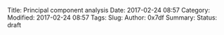 Title: Principal component analysis
Date: 2017-02-24 08:57
Category:  
Modified: 2017-02-24 08:57
Tags: 
Slug: 
Author: 0x7df
Summary: 
Status: draft


